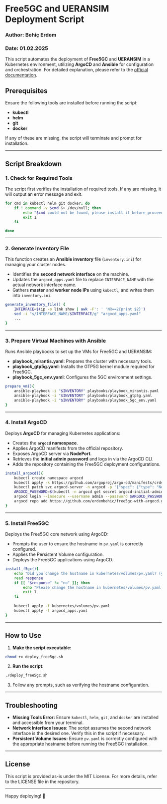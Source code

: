 # Free5GC and UERANSIM Deployment Script

### Author: Behiç Erdem  
### Date: 01.02.2025  

This script automates the deployment of **Free5GC** and **UERANSIM** in a Kubernetes environment, utilizing **ArgoCD** and **Ansible** for configuration and orchestration.
For detailed explanation, please refer to the [official documentation](https://medium.com/@behic.erdem/0002ae1800bf).

## Prerequisites
Ensure the following tools are installed before running the script:
- **kubectl**
- **helm**
- **git**
- **docker**

If any of these are missing, the script will terminate and prompt for installation.

---

## Script Breakdown

### 1. **Check for Required Tools**
The script first verifies the installation of required tools. If any are missing, it will output an error message and exit.

```bash
for cmd in kubectl helm git docker; do
    if ! command -v $cmd &> /dev/null; then
        echo "$cmd could not be found, please install it before proceed."
        exit 1
    fi

done
```

---

### 2. **Generate Inventory File**
This function creates an **Ansible inventory** file (`inventory.ini`) for managing your cluster nodes.

- Identifies the **second network interface** on the machine.
- Updates the `argocd_apps.yaml` file to replace `INTERFACE_NAME` with the actual network interface name.
- Gathers **master** and **worker node IPs** using `kubectl`, and writes them into `inventory.ini`.

```bash
generate_inventory_file() {
    INTERFACE=$(ip -o link show | awk -F': ' 'NR==2{print $2}')
    sed -i "s/INTERFACE_NAME/$INTERFACE/g" "argocd_apps.yaml"
    ...
}
```

---

### 3. **Prepare Virtual Machines with Ansible**
Runs Ansible playbooks to set up the VMs for Free5GC and UERANSIM:

- **playbook_mirantis.yaml**: Prepares the cluster with necessary tools.
- **playbook_gtp5g.yaml**: Installs the GTP5G kernel module required for Free5GC.
- **playbook_5gc_env.yaml**: Configures the 5GC environment settings.

```bash
prepare_vm(){
    ansible-playbook -i "$INVENTORY" playbooks/playbook_mirantis.yaml
    ansible-playbook -i "$INVENTORY" playbooks/playbook_gtp5g.yaml
    ansible-playbook -i "$INVENTORY" playbooks/playbook_5gc_env.yaml
}
```

---

### 4. **Install ArgoCD**
Deploys **ArgoCD** for managing Kubernetes applications:

- Creates the **`argocd` namespace**.
- Applies ArgoCD manifests from the official repository.
- Exposes ArgoCD server via **NodePort**.
- Retrieves the **initial admin password** and logs in via the ArgoCD CLI.
- Adds the repository containing the Free5GC deployment configurations.

```bash
install_argocd(){
    kubectl create namespace argocd
    kubectl apply -k https://github.com/argoproj/argo-cd/manifests/crds?ref=stable
    kubectl patch svc argocd-server -n argocd -p '{"spec": {"type": "NodePort"}}'
    ARGOCD_PASSWORD=$(kubectl -n argocd get secret argocd-initial-admin-secret -o jsonpath="{.data.password}" | base64 --decode)
    argocd login --insecure --username admin --password $ARGOCD_PASSWORD --grpc-web argocd-server:443
    argocd repo add https://github.com/erdembehic/free5gc-with-argocd.git
}
```

---

### 5. **Install Free5GC**
Deploys the Free5GC core network using ArgoCD:

- Prompts the user to ensure the hostname in `pv.yaml` is correctly configured.
- Applies the Persistent Volume configuration.
- Deploys the Free5GC applications using ArgoCD.

```bash
install_f5gc(){
    echo "Did you change the hostname in kubernetes/volumes/pv.yaml? (yes/no)"
    read response
    if [[ "$response" != "no" ]]; then
        echo "Please change the hostname in kubernetes/volumes/pv.yaml before proceeding."
        exit 1
    fi
    
    kubectl apply -f kubernetes/volumes/pv.yaml
    kubectl apply -f argocd_apps.yaml
}
```

---

## How to Use
1. **Make the script executable:**  
```bash
chmod +x deploy_free5gc.sh
```

2. **Run the script:**  
```bash
./deploy_free5gc.sh
```

3. Follow any prompts, such as verifying the hostname configuration.

---

## Troubleshooting
- **Missing Tools Error:** Ensure `kubectl`, `helm`, `git`, and `docker` are installed and accessible from your terminal.
- **Network Interface Issues:** The script assumes the second network interface is the desired one. Verify this in the script if necessary.
- **Persistent Volume Issues:** Ensure `pv.yaml` is correctly configured with the appropriate hostname before running the Free5GC installation.

---

## License
This script is provided as-is under the MIT License. For more details, refer to the LICENSE file in the repository.

---

Happy deploying! 🚀

